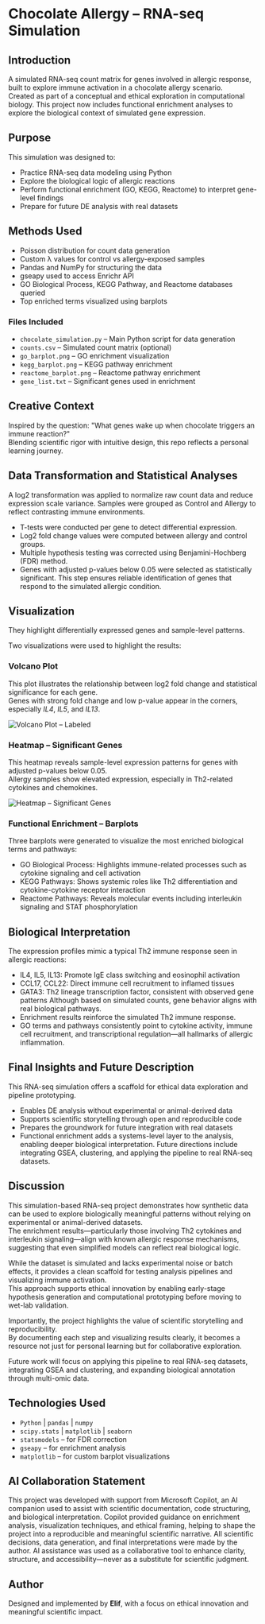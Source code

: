 # Chocolate Allergy – RNA-seq Simulation

## Introduction

A simulated RNA-seq count matrix for genes involved in allergic response, built to explore immune activation in a chocolate allergy scenario.  
Created as part of a conceptual and ethical exploration in computational biology.
This project now includes functional enrichment analyses to explore the biological context of simulated gene expression.

## Purpose

This simulation was designed to:
- Practice RNA-seq data modeling using Python
- Explore the biological logic of allergic reactions
- Perform functional enrichment (GO, KEGG, Reactome) to interpret gene-level findings
- Prepare for future DE analysis with real datasets

## Methods Used

- Poisson distribution for count data generation
- Custom λ values for control vs allergy-exposed samples
- Pandas and NumPy for structuring the data
- gseapy used to access Enrichr API
- GO Biological Process, KEGG Pathway, and Reactome databases queried
- Top enriched terms visualized using barplots

### Files Included

- `chocolate_simulation.py` – Main Python script for data generation  
- `counts.csv` – Simulated count matrix (optional)  
- `go_barplot.png` – GO enrichment visualization  
- `kegg_barplot.png` – KEGG pathway enrichment  
- `reactome_barplot.png` – Reactome pathway enrichment  
- `gene_list.txt` – Significant genes used in enrichment


## Creative Context

Inspired by the question: "What genes wake up when chocolate triggers an immune reaction?"  
Blending scientific rigor with intuitive design, this repo reflects a personal learning journey.

## Data Transformation and Statistical Analyses

A log2 transformation was applied to normalize raw count data and reduce expression scale variance. Samples were grouped as Control and Allergy to reflect contrasting immune environments.
- T-tests were conducted per gene to detect differential expression.
- Log2 fold change values were computed between allergy and control groups.
- Multiple hypothesis testing was corrected using Benjamini-Hochberg (FDR) method.
- Genes with adjusted p-values below 0.05 were selected as statistically significant.
This step ensures reliable identification of genes that respond to the simulated allergic condition.

## Visualization
  
They highlight differentially expressed genes and sample-level patterns.

Two visualizations were used to highlight the results:

### Volcano Plot

This plot illustrates the relationship between log2 fold change and statistical significance for each gene.  
Genes with strong fold change and low p-value appear in the corners, especially *IL4*, *IL5*, and *IL13*.

![Volcano Plot – Labeled](volcano_plot_labeled.png)

### Heatmap – Significant Genes

This heatmap reveals sample-level expression patterns for genes with adjusted p-values below 0.05.  
Allergy samples show elevated expression, especially in Th2-related cytokines and chemokines.

![Heatmap – Significant Genes](heatmap_significant_genes.png)


### Functional Enrichment – Barplots
Three barplots were generated to visualize the most enriched biological terms and pathways:
- GO Biological Process: Highlights immune-related processes such as cytokine signaling and cell activation
- KEGG Pathways: Shows systemic roles like Th2 differentiation and cytokine-cytokine receptor interaction
- Reactome Pathways: Reveals molecular events including interleukin signaling and STAT phosphorylation

## Biological Interpretation

The expression profiles mimic a typical Th2 immune response seen in allergic reactions:
- IL4, IL5, IL13: Promote IgE class switching and eosinophil activation
- CCL17, CCL22: Direct immune cell recruitment to inflamed tissues
- GATA3: Th2 lineage transcription factor, consistent with observed gene patterns
Although based on simulated counts, gene behavior aligns with real biological pathways.
- Enrichment results reinforce the simulated Th2 immune response.
- GO terms and pathways consistently point to cytokine activity, immune cell recruitment, and transcriptional regulation—all hallmarks of allergic inflammation.

## Final Insights and Future Description

This RNA-seq simulation offers a scaffold for ethical data exploration and pipeline prototyping.
- Enables DE analysis without experimental or animal-derived data
- Supports scientific storytelling through open and reproducible code
- Prepares the groundwork for future integration with real datasets
- Functional enrichment adds a systems-level layer to the analysis, enabling deeper biological interpretation.
Future directions include integrating GSEA, clustering, and applying the pipeline to real RNA-seq datasets.

## Discussion

This simulation-based RNA-seq project demonstrates how synthetic data can be used to explore biologically meaningful patterns without relying on experimental or animal-derived datasets.  
The enrichment results—particularly those involving Th2 cytokines and interleukin signaling—align with known allergic response mechanisms, suggesting that even simplified models can reflect real biological logic.

While the dataset is simulated and lacks experimental noise or batch effects, it provides a clean scaffold for testing analysis pipelines and visualizing immune activation.  
This approach supports ethical innovation by enabling early-stage hypothesis generation and computational prototyping before moving to wet-lab validation.

Importantly, the project highlights the value of scientific storytelling and reproducibility.  
By documenting each step and visualizing results clearly, it becomes a resource not just for personal learning but for collaborative exploration.

Future work will focus on applying this pipeline to real RNA-seq datasets, integrating GSEA and clustering, and expanding biological annotation through multi-omic data.

## Technologies Used

- `Python` | `pandas` | `numpy`  
- `scipy.stats` | `matplotlib` | `seaborn`  
- `statsmodels` – for FDR correction  
- `gseapy` – for enrichment analysis  
- `matplotlib` – for custom barplot visualizations

## AI Collaboration Statement
This project was developed with support from Microsoft Copilot, an AI companion used to assist with scientific documentation, code structuring, and biological interpretation. Copilot provided guidance on enrichment analysis, visualization techniques, and ethical framing, helping to shape the project into a reproducible and meaningful scientific narrative.
All scientific decisions, data generation, and final interpretations were made by the author. AI assistance was used as a collaborative tool to enhance clarity, structure, and accessibility—never as a substitute for scientific judgment.

## Author

Designed and implemented by **Elif**, with a focus on ethical innovation and meaningful scientific impact.
